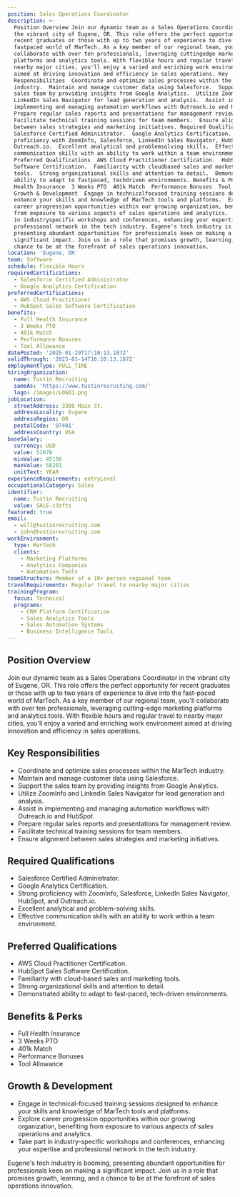```yaml
---
position: Sales Operations Coordinator
description: >-
  Position Overview Join our dynamic team as a Sales Operations Coordinator in
  the vibrant city of Eugene, OR. This role offers the perfect opportunity for
  recent graduates or those with up to two years of experience to dive into the
  fastpaced world of MarTech. As a key member of our regional team, you'll
  collaborate with over ten professionals, leveraging cuttingedge marketing
  platforms and analytics tools. With flexible hours and regular travel to
  nearby major cities, you'll enjoy a varied and enriching work environment
  aimed at driving innovation and efficiency in sales operations. Key
  Responsibilities  Coordinate and optimize sales processes within the MarTech
  industry.  Maintain and manage customer data using Salesforce.  Support the
  sales team by providing insights from Google Analytics.  Utilize ZoomInfo and
  LinkedIn Sales Navigator for lead generation and analysis.  Assist in
  implementing and managing automation workflows with Outreach.io and HubSpot. 
  Prepare regular sales reports and presentations for management review. 
  Facilitate technical training sessions for team members.  Ensure alignment
  between sales strategies and marketing initiatives. Required Qualifications 
  Salesforce Certified Administrator.  Google Analytics Certification.  Strong
  proficiency with ZoomInfo, Salesforce, LinkedIn Sales Navigator, HubSpot, and
  Outreach.io.  Excellent analytical and problemsolving skills.  Effective
  communication skills with an ability to work within a team environment.
  Preferred Qualifications  AWS Cloud Practitioner Certification.  HubSpot Sales
  Software Certification.  Familiarity with cloudbased sales and marketing
  tools.  Strong organizational skills and attention to detail.  Demonstrated
  ability to adapt to fastpaced, techdriven environments. Benefits & Perks  Full
  Health Insurance  3 Weeks PTO  401k Match  Performance Bonuses  Tool Allowance
  Growth & Development  Engage in technicalfocused training sessions designed to
  enhance your skills and knowledge of MarTech tools and platforms.  Explore
  career progression opportunities within our growing organization, benefiting
  from exposure to various aspects of sales operations and analytics.  Take part
  in industryspecific workshops and conferences, enhancing your expertise and
  professional network in the tech industry. Eugene's tech industry is booming,
  presenting abundant opportunities for professionals keen on making a
  significant impact. Join us in a role that promises growth, learning, and a
  chance to be at the forefront of sales operations innovation.
location: 'Eugene, OR'
team: Software
schedule: Flexible Hours
requiredCertifications:
  - Salesforce Certified Administrator
  - Google Analytics Certification
preferredCertifications:
  - AWS Cloud Practitioner
  - HubSpot Sales Software Certification
benefits:
  - Full Health Insurance
  - 3 Weeks PTO
  - 401k Match
  - Performance Bonuses
  - Tool Allowance
datePosted: '2025-01-29T17:10:13.187Z'
validThrough: '2025-03-14T16:10:13.187Z'
employmentType: FULL_TIME
hiringOrganization:
  name: Tustin Recruiting
  sameAs: 'https://www.tustinrecruiting.com/'
  logo: /images/LOGO1.png
jobLocation:
  streetAddress: 3380 Main St.
  addressLocality: Eugene
  addressRegion: OR
  postalCode: '97401'
  addressCountry: USA
baseSalary:
  currency: USD
  value: 51678
  minValue: 45156
  maxValue: 58201
  unitText: YEAR
experienceRequirements: entryLevel
occupationalCategory: Sales
identifier:
  name: Tustin Recruiting
  value: SALE-c3zfts
featured: true
email:
  - will@tustinrecruiting.com
  - john@tustinrecruiting.com
workEnvironment:
  type: MarTech
  clients:
    - Marketing Platforms
    - Analytics Companies
    - Automation Tools
teamStructure: Member of a 10+ person regional team
travelRequirements: Regular travel to nearby major cities
trainingProgram:
  focus: Technical
  programs:
    - CRM Platform Certification
    - Sales Analytics Tools
    - Sales Automation Systems
    - Business Intelligence Tools
---
```


## Position Overview
Join our dynamic team as a Sales Operations Coordinator in the vibrant city of Eugene, OR. This role offers the perfect opportunity for recent graduates or those with up to two years of experience to dive into the fast-paced world of MarTech. As a key member of our regional team, you'll collaborate with over ten professionals, leveraging cutting-edge marketing platforms and analytics tools. With flexible hours and regular travel to nearby major cities, you'll enjoy a varied and enriching work environment aimed at driving innovation and efficiency in sales operations.

## Key Responsibilities
- Coordinate and optimize sales processes within the MarTech industry.
- Maintain and manage customer data using Salesforce.
- Support the sales team by providing insights from Google Analytics.
- Utilize ZoomInfo and LinkedIn Sales Navigator for lead generation and analysis.
- Assist in implementing and managing automation workflows with Outreach.io and HubSpot.
- Prepare regular sales reports and presentations for management review.
- Facilitate technical training sessions for team members.
- Ensure alignment between sales strategies and marketing initiatives.

## Required Qualifications
- Salesforce Certified Administrator.
- Google Analytics Certification.
- Strong proficiency with ZoomInfo, Salesforce, LinkedIn Sales Navigator, HubSpot, and Outreach.io.
- Excellent analytical and problem-solving skills.
- Effective communication skills with an ability to work within a team environment.

## Preferred Qualifications
- AWS Cloud Practitioner Certification.
- HubSpot Sales Software Certification.
- Familiarity with cloud-based sales and marketing tools.
- Strong organizational skills and attention to detail.
- Demonstrated ability to adapt to fast-paced, tech-driven environments.

## Benefits & Perks
- Full Health Insurance
- 3 Weeks PTO
- 401k Match
- Performance Bonuses
- Tool Allowance

## Growth & Development
- Engage in technical-focused training sessions designed to enhance your skills and knowledge of MarTech tools and platforms.
- Explore career progression opportunities within our growing organization, benefiting from exposure to various aspects of sales operations and analytics.
- Take part in industry-specific workshops and conferences, enhancing your expertise and professional network in the tech industry.

Eugene's tech industry is booming, presenting abundant opportunities for professionals keen on making a significant impact. Join us in a role that promises growth, learning, and a chance to be at the forefront of sales operations innovation.
